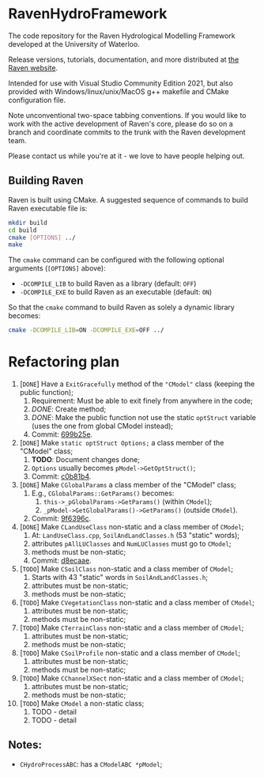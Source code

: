 # RavenHydroFramework

The code repository for the Raven Hydrological Modelling Framework developed at the University of Waterloo.

Release versions, tutorials, documentation, and more distributed at [the Raven website](http://raven.uwaterloo.ca/Main.html).

Intended for use with Visual Studio Community Edition 2021, but also provided with Windows/linux/unix/MacOS g++ makefile and CMake configuration file.

Note unconventional two-space tabbing conventions.
If you would like to work with the active development of Raven's core, please do so on a branch and coordinate commits to the trunk with the Raven development team.

Please contact us while you're at it - we love to have people helping out.

## Building Raven

Raven is built using CMake. A suggested sequence of commands to build Raven executable file is:

```bash
mkdir build
cd build
cmake [OPTIONS] ../
make
```

The `cmake` command can be configured with the following optional arguments (```[OPTIONS]``` above):

* `-DCOMPILE_LIB` to build Raven as a library (default: `OFF`)
* `-DCOMPILE_EXE` to build Raven as an executable (default: `ON`)

So that the ```cmake``` command to build Raven as solely a dynamic library becomes:

```bash
cmake -DCOMPILE_LIB=ON -DCOMPILE_EXE=OFF ../
```

# Refactoring plan

1. [```DONE```] Have a ```ExitGracefully``` method of the ```"CModel"``` class (keeping the public function);
   1. Requirement: Must be able to exit finely from anywhere in the code;
   2. *DONE*: Create method;
   3. *DONE*: Make the public function not use the static ```optStruct``` variable (uses the one from global CModel instead);
   4. Commit: [699b25e](https://github.com/adlzanchetta/RavenHydroFramework/commit/699b25ec47dd05c8df11007f8bdc8678d00979e2).
2. [```DONE```] Make ```static optStruct Options;``` a class member of the "CModel" class;
    1. **TODO**: Document changes done;
    2. ```Options``` usually becomes ```pModel->GetOptStruct()```;
    3. Commit: [c0b81b4](https://github.com/adlzanchetta/RavenHydroFramework/commit/c0b81b406ab0807f74bab6001d1ccdef752a26c1).
3. [```DONE```] Make ```CGlobalParams``` a class member of the "CModel" class;
    1. E.g., ```CGlobalParams::GetParams()``` becomes:
        1. ```this->_pGlobalParams->GetParams()``` (within ```CModel```);
        2. ```_pModel->GetGlobalParams()->GetParams()``` (outside ```CModel```).
     2. Commit: [9f6396c](https://github.com/adlzanchetta/RavenHydroFramework/commit/9f6396cee470f7ed2cc4ef32e49253814dc8abe5).
4. [```DONE```] Make ```CLandUseClass```  non-static and a class member of ```CModel```;
   1. At: ```LandUseClass.cpp```, ```SoilAndLandClasses.h``` (53 "static" words);
   2. attributes ```pAllLUClasses``` and ```NumLUClasses``` must go to ```CModel```;
   3. methods must be non-static;
   4. Commit: [d8ecaae](https://github.com/adlzanchetta/RavenHydroFramework/commit/d8ecaaeca934eebf2b7fbaa2e22501b356c9c48e).
5. [```TODO```] Make ```CSoilClass``` non-static and a class member of ```CModel```;
   1. Starts with 43 "static" words in ```SoilAndLandClasses.h```;
   2. attributes must be non-static;
   3. methods must be non-static;
6. [```TODO```] Make ```CVegetationClass``` non-static and a class member of ```CModel```;
   1. attributes must be non-static;
   2. methods must be non-static;
7. [```TODO```] Make ```CTerrainClass``` non-static and a class member of ```CModel```;
   1. attributes must be non-static;
   2. methods must be non-static;
8. [```TODO```] Make ```CSoilProfile``` non-static and a class member of ```CModel```;
   1. attributes must be non-static;
   2. methods must be non-static;
9. [```TODO```] Make ```CChannelXSect``` non-static and a class member of ```CModel```;
   1. attributes must be non-static;
   2. methods must be non-static;
10. [```TODO```] Make ```CModel``` a non-static class;
    1. TODO - detail
    2. TODO - detail


## Notes:

- ```CHydroProcessABC```: has a ```CModelABC *pModel```;

